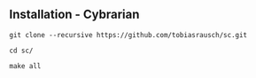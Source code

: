 Installation - Cybrarian
------------



`git clone --recursive https://github.com/tobiasrausch/sc.git`

`cd sc/`

`make all`


